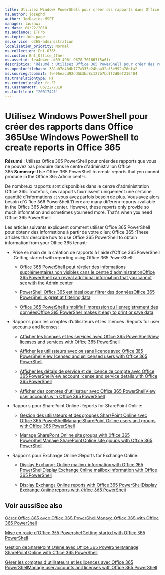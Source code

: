 ```yaml
---
title: Utilisez Windows PowerShell pour créer des rapports dans Office 365
ms.author: josephd
author: JoeDavies-MSFT
manager: laurawi
ms.date: 06/22/2018
ms.audience: ITPro
ms.topic: hub-page
ms.service: o365-administration
localization_priority: Normal
ms.collection: Ent_O365
ms.custom: Ent_Office_Other
ms.assetid: 1ea4d4ec-af89-496f-9678-701867f5a6fc
description: "Résumé : Utilisez Office 365 PowerShell pour créer des rapports que vous ne pouvez pas produire dans le centre d'administration Office 365."
ms.openlocfilehash: 381a07d48db777a335e24baa32a65e992a78dfa2
ms.sourcegitcommit: fe406eacd92dd5b3bd8c127b7bd8f2d0ef216404
ms.translationtype: HT
ms.contentlocale: fr-FR
ms.lasthandoff: 06/22/2018
ms.locfileid: "20017420"
---
```

# <a name="use-windows-powershell-to-create-reports-in-office-365"></a><span data-ttu-id="67ddf-103">Utilisez Windows PowerShell pour créer des rapports dans Office 365</span><span class="sxs-lookup"><span data-stu-id="67ddf-103">Use Windows PowerShell to create reports in Office 365</span></span>

 <span data-ttu-id="67ddf-104">**Résumé** : Utilisez Office 365 PowerShell pour créer des rapports que vous ne pouvez pas produire dans le centre d'administration Office 365.</span><span class="sxs-lookup"><span data-stu-id="67ddf-104">**Summary:** Use Office 365 PowerShell to create reports that you cannot produce in the Office 365 Admin center.</span></span>
  
<span data-ttu-id="67ddf-p101">De nombreux rapports sont disponibles dans le centre d'administration Office 365. Toutefois, ces rapports fournissent uniquement une certaine quantité d'informations et vous avez parfois besoin de plus. Vous avez alors besoin d'Office 365 PowerShell.</span><span class="sxs-lookup"><span data-stu-id="67ddf-p101">There are many different reports available in the Office 365 Admin center. However, these reports only provide so much information and sometimes you need more. That's when you need Office 365 PowerShell</span></span>
  
<span data-ttu-id="67ddf-108">Les articles suivants expliquent comment utiliser Office 365 PowerShell pour obtenir des informations à partir de votre client Office 365 :</span><span class="sxs-lookup"><span data-stu-id="67ddf-108">These articles that describe how to use Office 365 PowerShell to obtain information from your Office 365 tenant:</span></span>
  
- <span data-ttu-id="67ddf-109">Prise en main de la création de rapports à l'aide d'Office 365 PowerShell :</span><span class="sxs-lookup"><span data-stu-id="67ddf-109">Getting started with reporting using Office 365 PowerShell:</span></span>
    
  - [<span data-ttu-id="67ddf-110">Office 365 PowerShell peut révéler des informations supplémentaires non visibles dans le centre d'administration</span><span class="sxs-lookup"><span data-stu-id="67ddf-110">Office 365 PowerShell can reveal additional information that you cannot see with the Admin center</span></span>](https://technet.microsoft.com/library/dn568034.aspx#reveal)
    
  - [<span data-ttu-id="67ddf-111">PowerShell Office 365 est idéal pour filtrer des données</span><span class="sxs-lookup"><span data-stu-id="67ddf-111">Office 365 PowerShell is great at filtering data</span></span>](https://technet.microsoft.com/library/dn568034.aspx#filter)
    
  - [<span data-ttu-id="67ddf-112">Office 365 PowerShell simplifie l'impression ou l'enregistrement des données</span><span class="sxs-lookup"><span data-stu-id="67ddf-112">Office 365 PowerShell makes it easy to print or save data</span></span>](https://technet.microsoft.com/library/dn568034.aspx#printsave)
    
- <span data-ttu-id="67ddf-113">Rapports pour les comptes d’utilisateurs et les licences :</span><span class="sxs-lookup"><span data-stu-id="67ddf-113">Reports for user accounts and licenses:</span></span>
    
  - [<span data-ttu-id="67ddf-114">Afficher les licences et les services avec Office 365 PowerShell</span><span class="sxs-lookup"><span data-stu-id="67ddf-114">View licenses and services with Office 365 PowerShell</span></span>](view-licenses-and-services-with-office-365-powershell.md)
    
  - [<span data-ttu-id="67ddf-115">Afficher les utilisateurs avec ou sans licence avec Office 365 PowerShell</span><span class="sxs-lookup"><span data-stu-id="67ddf-115">View licensed and unlicensed users with Office 365 PowerShell</span></span>](view-licensed-and-unlicensed-users-with-office-365-powershell.md)
    
  - [<span data-ttu-id="67ddf-116">Afficher les détails de service et de licence de compte avec Office 365 PowerShell</span><span class="sxs-lookup"><span data-stu-id="67ddf-116">View account license and service details with Office 365 PowerShell</span></span>](view-account-license-and-service-details-with-office-365-powershell.md)
    
  - [<span data-ttu-id="67ddf-117">Afficher des comptes d'utilisateur avec Office 365 PowerShell</span><span class="sxs-lookup"><span data-stu-id="67ddf-117">View user accounts with Office 365 PowerShell</span></span>](view-user-accounts-with-office-365-powershell.md)
    
- <span data-ttu-id="67ddf-118">Rapports pour SharePoint Online :</span><span class="sxs-lookup"><span data-stu-id="67ddf-118">Reports for SharePoint Online:</span></span>
    
  - [<span data-ttu-id="67ddf-119">Gestion des utilisateurs et des groupes SharePoint Online avec Office 365 PowerShell</span><span class="sxs-lookup"><span data-stu-id="67ddf-119">Manage SharePoint Online users and groups with Office 365 PowerShell</span></span>](http://technet.microsoft.com/library/9680af2e-a965-4e62-92ee-da72105c7800.aspx)
    
  - [<span data-ttu-id="67ddf-120">Manage SharePoint Online site groups with Office 365 PowerShell</span><span class="sxs-lookup"><span data-stu-id="67ddf-120">Manage SharePoint Online site groups with Office 365 PowerShell</span></span>](http://technet.microsoft.com/library/122f4099-c78d-4cce-bab0-4343b04596ae.aspx)
    
- <span data-ttu-id="67ddf-121">Rapports pour Exchange Online :</span><span class="sxs-lookup"><span data-stu-id="67ddf-121">Reports for Exchange Online:</span></span>
    
  - [<span data-ttu-id="67ddf-122">Display Exchange Online mailbox information with Office 365 PowerShell</span><span class="sxs-lookup"><span data-stu-id="67ddf-122">Display Exchange Online mailbox information with Office 365 PowerShell</span></span>](http://technet.microsoft.com/library/13843002-56ca-4b75-81c5-84386522b01b.aspx)
    
  - [<span data-ttu-id="67ddf-123">Display Exchange Online reports with Office 365 PowerShell</span><span class="sxs-lookup"><span data-stu-id="67ddf-123">Display Exchange Online reports with Office 365 PowerShell</span></span>](http://technet.microsoft.com/library/4873a063-9fc4-4ed9-826a-6e935fef61d4.aspx)
    
## <a name="see-also"></a><span data-ttu-id="67ddf-124">Voir aussi</span><span class="sxs-lookup"><span data-stu-id="67ddf-124">See also</span></span>

#### 

[<span data-ttu-id="67ddf-125">Gérer Office 365 avec Office 365 PowerShell</span><span class="sxs-lookup"><span data-stu-id="67ddf-125">Manage Office 365 with Office 365 PowerShell</span></span>](manage-office-365-with-office-365-powershell.md)
  
[<span data-ttu-id="67ddf-126">Mise en route d'Office 365 Powershell</span><span class="sxs-lookup"><span data-stu-id="67ddf-126">Getting started with Office 365 PowerShell</span></span>](getting-started-with-office-365-powershell.md)
  
[<span data-ttu-id="67ddf-127">Gestion de SharePoint Online avec Office 365 PowerShell</span><span class="sxs-lookup"><span data-stu-id="67ddf-127">Manage SharePoint Online with Office 365 PowerShell</span></span>](manage-sharepoint-online-with-office-365-powershell.md)
  
[<span data-ttu-id="67ddf-128">Gérer les comptes d'utilisateurs et les licences avec Office 365 PowerShell</span><span class="sxs-lookup"><span data-stu-id="67ddf-128">Manage user accounts and licenses with Office 365 PowerShell</span></span>](manage-user-accounts-and-licenses-with-office-365-powershell.md)
  
